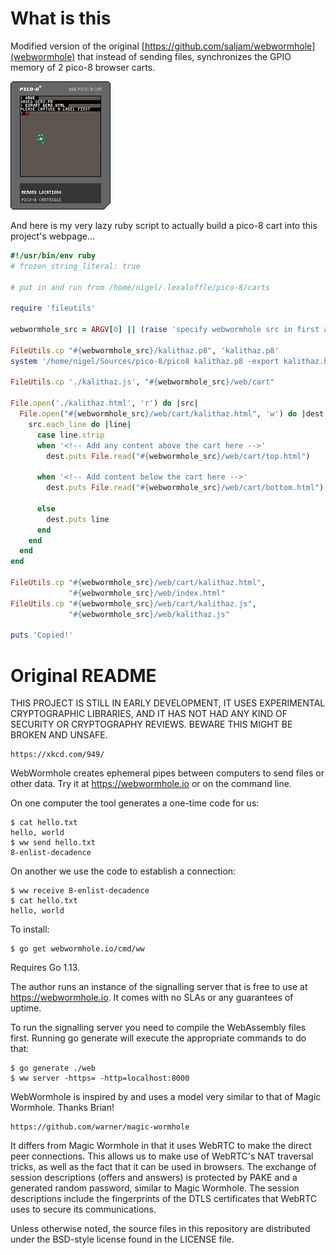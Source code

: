 # What is this

Modified version of the original [https://github.com/saljam/webwormhole](webwormhole) that instead of sending files, synchronizes the GPIO memory of 2 pico-8 browser carts.

![demo cart - download and export to html](/net_demo.p8.png)

And here is my very lazy ruby script to actually build a pico-8 cart into this project's webpage...

```ruby
#!/usr/bin/env ruby
# frozen_string_literal: true

# put in and run from /home/nigel/.lexaloffle/pico-8/carts

require 'fileutils'

webwormhole_src = ARGV[0] || (raise 'specify webwormhole src in first arg')

FileUtils.cp "#{webwormhole_src}/kalithaz.p8", 'kalithaz.p8'
system '/home/nigel/Sources/pico-8/pico8 kalithaz.p8 -export kalithaz.html'

FileUtils.cp './kalithaz.js', "#{webwormhole_src}/web/cart"

File.open('./kalithaz.html', 'r') do |src|
  File.open("#{webwormhole_src}/web/cart/kalithaz.html", 'w') do |dest|
    src.each_line do |line|
      case line.strip
      when '<!-- Add any content above the cart here -->'
        dest.puts File.read("#{webwormhole_src}/web/cart/top.html")

      when '<!-- Add content below the cart here -->'
        dest.puts File.read("#{webwormhole_src}/web/cart/bottom.html")

      else
        dest.puts line
      end
    end
  end
end

FileUtils.cp "#{webwormhole_src}/web/cart/kalithaz.html",
             "#{webwormhole_src}/web/index.html"
FileUtils.cp "#{webwormhole_src}/web/cart/kalithaz.js",
             "#{webwormhole_src}/web/kalithaz.js"

puts 'Copied!'
```


# Original README

THIS PROJECT IS STILL IN EARLY DEVELOPMENT, IT USES EXPERIMENTAL
CRYPTOGRAPHIC LIBRARIES, AND IT HAS NOT HAD ANY KIND OF SECURITY
OR CRYPTOGRAPHY REVIEWS. BEWARE THIS MIGHT BE BROKEN AND UNSAFE.

	https://xkcd.com/949/

WebWormhole creates ephemeral pipes between computers to send files
or other data. Try it at https://webwormhole.io or on the command
line.

On one computer the tool generates a one-time code for us:

	$ cat hello.txt
	hello, world
	$ ww send hello.txt
	8-enlist-decadence

On another we use the code to establish a connection:

	$ ww receive 8-enlist-decadence
	$ cat hello.txt
	hello, world

To install:

	$ go get webwormhole.io/cmd/ww

Requires Go 1.13.

The author runs an instance of the signalling server that is free to
use at https://webwormhole.io. It comes with no SLAs or any guarantees
of uptime.

To run the signalling server you need to compile the WebAssembly
files first.  Running go generate will execute the appropriate
commands to do that:

	$ go generate ./web
	$ ww server -https= -http=localhost:8000

WebWormhole is inspired by and uses a model very similar to that
of Magic Wormhole. Thanks Brian!

	https://github.com/warner/magic-wormhole

It differs from Magic Wormhole in that it uses WebRTC to make the
direct peer connections. This allows us to make use of WebRTC's NAT
traversal tricks, as well as the fact that it can be used in browsers.
The exchange of session descriptions (offers and answers) is protected
by PAKE and a generated random password, similar to Magic Wormhole.
The session descriptions include the fingerprints of the DTLS
certificates that WebRTC uses to secure its communications.

Unless otherwise noted, the source files in this repository are
distributed under the BSD-style license found in the LICENSE file.
